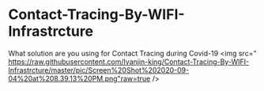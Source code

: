 # Contact-Tracing-By-WIFI-Infrastrcture
What solution are you using for Contact Tracing during Covid-19
<img src=" https://raw.githubusercontent.com/Ivanjin-king/Contact-Tracing-By-WIFI-Infrastrcture/master/pic/Screen%20Shot%202020-09-04%20at%208.39.13%20PM.png"raw=true />
